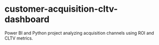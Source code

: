 # customer-acquisition-cltv-dashboard
Power BI and Python project analyzing acquisition channels using ROI and CLTV metrics.

